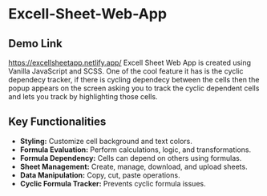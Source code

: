 # Excell-Sheet-Web-App
## Demo Link
https://excellsheetapp.netlify.app/
Excell Sheet Web App is created using Vanilla JavaScript and SCSS. One of the cool feature it has is the cyclic dependecy tracker, if there is cycling dependecy between the cells then the popup appears on the screen asking you to track the cyclic dependent cells and lets you track by highlighting those cells.

## Key Functionalities

- **Styling:** Customize cell background and text colors.
- **Formula Evaluation:** Perform calculations, logic, and transformations.
- **Formula Dependency:** Cells can depend on others using formulas.
- **Sheet Management:** Create, manage, download, and upload sheets.
- **Data Manipulation:** Copy, cut, paste operations.
- **Cyclic Formula Tracker:** Prevents cyclic formula issues.
